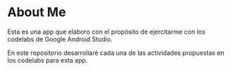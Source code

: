 # About Me

Esta es una app que elaboro con el propósito de ejercitarme con los codelabs de Google Android Studio.

En este repositorio desarrollaré cada una de las actividades propuestas en los codelabs para esta app.